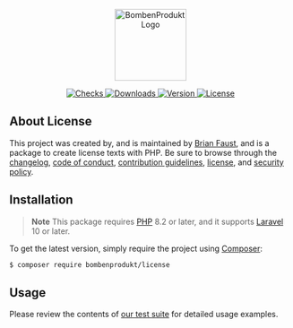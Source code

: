 <p align="center">
    <a href="https://bombenprodukt.com" target="_blank">
        <img src="https://raw.githubusercontent.com/faustbrian/assets/main/logo-text.svg" width="128" alt="BombenProdukt Logo" />
    </a>
</p>

<p align="center">
    <a href="https://github.com/faustbrian/license/actions">
        <img src="https://badge.sh/github/check-runs/BombenProdukt/license" alt="Checks" />
    </a>
    <a href="https://packagist.org/packages/bombenprodukt/license">
        <img src="https://badge.sh/packagist/downloads/BombenProdukt/license" alt="Downloads" />
    </a>
    <a href="https://packagist.org/packages/bombenprodukt/license">
        <img src="https://badge.sh/packagist/version/BombenProdukt/license" alt="Version" />
    </a>
    <a href="https://packagist.org/packages/bombenprodukt/license">
        <img src="https://badge.sh/packagist/license/BombenProdukt/license" alt="License" />
    </a>
</p>

## About License

This project was created by, and is maintained by [Brian Faust](https://github.com/faustbrian), and is a package to create license texts with PHP. Be sure to browse through the [changelog](CHANGELOG.md), [code of conduct](.github/CODE_OF_CONDUCT.md), [contribution guidelines](.github/CONTRIBUTING.md), [license](LICENSE), and [security policy](.github/SECURITY.md).

## Installation

> **Note**
> This package requires [PHP](https://www.php.net/) 8.2 or later, and it supports [Laravel](https://laravel.com/) 10 or later.

To get the latest version, simply require the project using [Composer](https://getcomposer.org/):

```bash
$ composer require bombenprodukt/license
```

## Usage

Please review the contents of [our test suite](/tests) for detailed usage examples.

